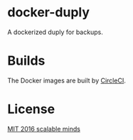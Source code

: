 # docker-duply
A dockerized duply for backups.

# Builds

The Docker images are built by [CircleCI](https://circleci.com/gh/scalableminds/docker-duply).

# License

[MIT 2016 scalable minds](LICENSE.txt)
